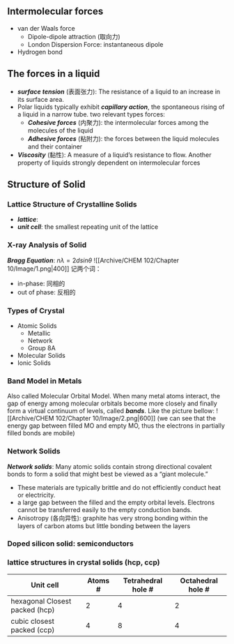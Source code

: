 ## Intermolecular forces
-  van der Waals force
    - Dipole-dipole attraction (取向力)
    - London Dispersion Force: instantaneous dipole
- Hydrogen bond

## The forces in a liquid
- ***surface tension*** (表面张力): The resistance of a liquid to an increase in its surface area.
- Polar liquids typically exhibit ***capillary action***, the spontaneous rising of a liquid in a narrow tube.
    two relevant types forces:
    - ***Cohesive forces*** (内聚力): the intermolecular forces among the molecules of the liquid
    - ***Adhesive forces*** (粘附力): the forces between the liquid molecules and their container
- ***Viscosity*** (黏性): A measure of a liquid’s resistance to flow. Another property of liquids strongly dependent on intermolecular forces

## Structure of Solid
### Lattice Structure of Crystalline Solids
- ***lattice***: 
- ***unit cell***: the smallest repeating unit of the lattice
### X-ray Analysis of Solid
***Bragg Equation***: $n\lambda = 2dsin\theta$
![[Archive/CHEM 102/Chapter 10/Image/1.png|400]]
记两个词：
- in-phase: 同相的
- out of phase: 反相的
### Types of Crystal
- Atomic Solids
    - Metallic
    - Network
    - Group 8A
- Molecular Solids
- Ionic Solids
### Band Model in Metals
Also called Molecular Orbital Model. When many metal atoms interact, the gap of energy among molecular orbitals become more closely and finally form a virtual continuum of levels, called ***bands***. Like the picture bellow:
![[Archive/CHEM 102/Chapter 10/Image/2.png|600]]
(we can see that the energy gap between filled MO and empty MO, thus the electrons in partially filled bonds are mobile)
### Network Solids
***Network solids***: Many atomic solids contain strong directional covalent bonds to form a solid that might best be viewed as a “giant molecule.”
- These materials are typically brittle and do not efficiently conduct heat or electricity.
- a large gap between the filled and the empty orbital levels. Electrons cannot be transferred easily to the empty conduction bands.
- Anisotropy (各向异性): graphite has very strong bonding within the layers of carbon atoms but little bonding between the layers
### Doped silicon solid: semiconductors


### lattice structures in crystal solids (hcp, ccp)
Unit cell | Atoms # | Tetrahedral hole # | Octahedral hole #
---|---|---|---
hexagonal Closest packed (hcp) | 2 | 4 | 2
cubic closest packed (ccp) | 4 | 8 | 4


